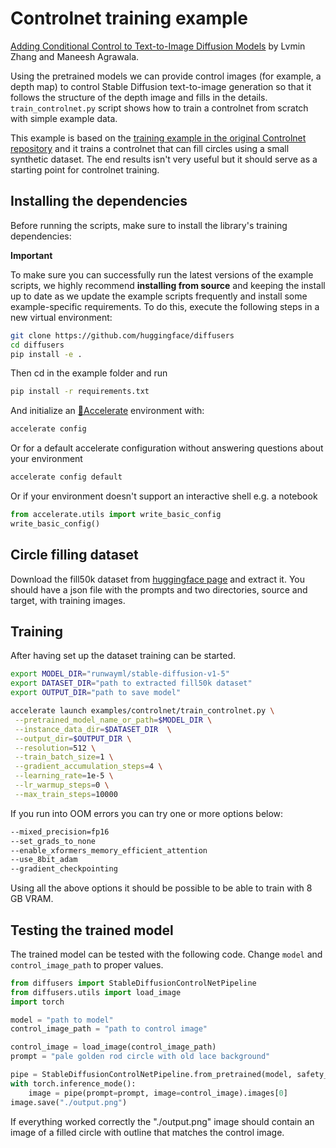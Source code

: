 # Controlnet training example

[Adding Conditional Control to Text-to-Image Diffusion Models](https://arxiv.org/abs/2302.05543) by Lvmin Zhang and Maneesh Agrawala.

Using the pretrained models we can provide control images (for example, a depth map) to control Stable Diffusion text-to-image generation so that it follows the structure of the depth image and fills in the details. `train_controlnet.py` script shows how to train a controlnet from scratch with simple example data.

This example is based on the [training example in the original Controlnet repository](https://github.com/lllyasviel/ControlNet/blob/main/docs/train.md) and it trains a controlnet that can fill circles using a small synthetic dataset. The end results isn't very useful but it should serve as a starting point for controlnet training.

## Installing the dependencies

Before running the scripts, make sure to install the library's training dependencies:

**Important**

To make sure you can successfully run the latest versions of the example scripts, we highly recommend **installing from source** and keeping the install up to date as we update the example scripts frequently and install some example-specific requirements. To do this, execute the following steps in a new virtual environment:
```bash
git clone https://github.com/huggingface/diffusers
cd diffusers
pip install -e .
```

Then cd in the example folder and run
```bash
pip install -r requirements.txt
```

And initialize an [🤗Accelerate](https://github.com/huggingface/accelerate/) environment with:

```bash
accelerate config
```

Or for a default accelerate configuration without answering questions about your environment

```bash
accelerate config default
```

Or if your environment doesn't support an interactive shell e.g. a notebook

```python
from accelerate.utils import write_basic_config
write_basic_config()
```

## Circle filling dataset

Download the fill50k dataset from [huggingface page](https://huggingface.co/lllyasviel/ControlNet) and extract it. You should have a json file with the prompts and two directories, source and target, with training images.

## Training

After having set up the dataset training can be started.

```bash
export MODEL_DIR="runwayml/stable-diffusion-v1-5"
export DATASET_DIR="path to extracted fill50k dataset"
export OUTPUT_DIR="path to save model"

accelerate launch examples/controlnet/train_controlnet.py \
 --pretrained_model_name_or_path=$MODEL_DIR \
 --instance_data_dir=$DATASET_DIR  \
 --output_dir=$OUTPUT_DIR \
 --resolution=512 \
 --train_batch_size=1 \
 --gradient_accumulation_steps=4 \
 --learning_rate=1e-5 \
 --lr_warmup_steps=0 \
 --max_train_steps=10000
```

If you run into OOM errors you can try one or more options below:

```bash
--mixed_precision=fp16
--set_grads_to_none
--enable_xformers_memory_efficient_attention
--use_8bit_adam
--gradient_checkpointing
```

Using all the above options it should be possible to be able to train with 8 GB VRAM.

## Testing the trained model

The trained model can be tested with the following code. Change `model` and `control_image_path` to proper values.

```python
from diffusers import StableDiffusionControlNetPipeline
from diffusers.utils import load_image
import torch

model = "path to model"
control_image_path = "path to control image"

control_image = load_image(control_image_path)
prompt = "pale golden rod circle with old lace background"

pipe = StableDiffusionControlNetPipeline.from_pretrained(model, safety_checker=None, torch_dtype=torch.float16).to("cuda")
with torch.inference_mode():
    image = pipe(prompt=prompt, image=control_image).images[0]
image.save("./output.png")
```

If everything worked correctly the "./output.png" image should contain an image of
a filled circle with outline that matches the control image.
